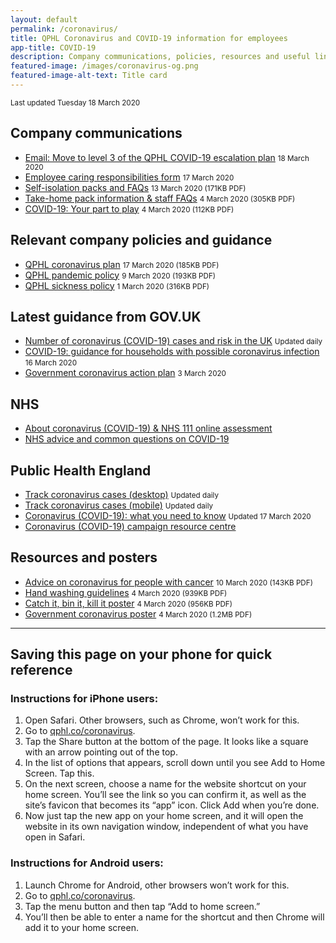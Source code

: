```yaml
---
layout: default
permalink: /coronavirus/
title: QPHL Coronavirus and COVID-19 information for employees
app-title: COVID-19
description: Company communications, policies, resources and useful links about the COVID-19 pandemic.
featured-image: /images/coronavirus-og.png
featured-image-alt-text: Title card
---
```


<small>Last updated Tuesday 18 March 2020</small>

## Company communications

- [Email: Move to level 3 of the QPHL COVID-19 escalation plan](/downloads/emails/move-to-level-3-of-the-qphl-covid-19-escalation-plan/) <small>18 March 2020</small>
- [Employee caring responsibilities form](https://bit.ly/qphlcare) <small>17 March 2020</small>
- [Self-isolation packs and FAQs](/downloads/self-isolation-packs.pdf) <small>13 March 2020 (171KB PDF)</small>
- [Take-home pack information & staff FAQs](/downloads/take-home-pack-information.pdf) <small>4 March 2020 (305KB PDF)</small>
- [COVID-19: Your part to play](/downloads/covid-19-your-part-to-play.pdf) <small>4 March 2020 (112KB PDF)</small>

## Relevant company policies and guidance

- [QPHL coronavirus plan](/downloads/qphl-coronavirus-plan-v4.pdf) <small>17 March 2020 (185KB PDF)</small>
- [QPHL pandemic policy](/downloads/qphl-pandemic-policy.pdf) <small>9 March 2020 (193KB PDF)</small>
- [QPHL sickness policy](/downloads/qphl-sickness-policy.pdf) <small>1 March 2020 (316KB PDF)</small>

## Latest guidance from GOV.UK

- [Number of coronavirus (COVID-19) cases and risk in the UK](https://www.gov.uk/guidance/coronavirus-covid-19-information-for-the-public) <small>Updated daily</small>
- [COVID-19: guidance for households with possible coronavirus infection](https://www.gov.uk/government/publications/covid-19-stay-at-home-guidance) <small>16 March 2020</small>
- [Government coronavirus action plan](https://assets.publishing.service.gov.uk/government/uploads/system/uploads/attachment_data/file/869827/Coronavirus_action_plan_-_a_guide_to_what_you_can_expect_across_the_UK.pdf) <small>3 March 2020</small>

## NHS

- [About coronavirus (COVID-19) & NHS 111 online assessment](https://111.nhs.uk/service/COVID-19/)
- [NHS advice and common questions on COVID-19](https://www.nhs.uk/conditions/coronavirus-covid-19/)

## Public Health England

- [Track coronavirus cases (desktop)](https://www.arcgis.com/apps/opsdashboard/index.html#/f94c3c90da5b4e9f9a0b19484dd4bb14) <small>Updated daily</small>
- [Track coronavirus cases (mobile)](https://www.arcgis.com/apps/opsdashboard/index.html#/ae5dda8f86814ae99dde905d2a9070ae) <small>Updated daily</small>
- [Coronavirus (COVID-19): what you need to know](https://publichealthmatters.blog.gov.uk/2020/01/23/wuhan-novel-coronavirus-what-you-need-to-know/) <small>Updated 17 March 2020</small>
- [Coronavirus (COVID-19) campaign resource centre](https://campaignresources.phe.gov.uk/resources/campaigns/101-coronavirus-/)

## Resources and posters

- [Advice on coronavirus for people with cancer](/downloads/advice-on-coronavirus-for-people-with-cancer.pdf) <small>10 March 2020 (143KB PDF)</small>
- [Hand washing guidelines](/downloads/hand-washing-guidelines.pdf) <small>4 March 2020 (939KB PDF)</small>
- [Catch it, bin it, kill it poster](/downloads/catch-bin-kill.pdf) <small>4 March 2020 (956KB PDF)</small>
- [Government coronavirus poster](/downloads/government-coronavirus-poster.pdf) <small>4 March 2020 (1.2MB PDF)</small>


---

## Saving this page on your phone for quick reference

### Instructions for iPhone users:

1. Open Safari. Other browsers, such as Chrome, won’t work for this.
2. Go to [qphl.co/coronavirus](https://qphl.co/coronavirus/).
3. Tap the Share button at the bottom of the page. It looks like a square with an arrow pointing out of the top.
4. In the list of options that appears, scroll down until you see Add to Home Screen. Tap this.
5. On the next screen, choose a name for the website shortcut on your home screen. You’ll see the link so you can confirm it, as well as the site’s favicon that becomes its “app” icon. Click Add when you’re done.
6. Now just tap the new app on your home screen, and it will open the website in its own navigation window, independent of what you have open in Safari.

### Instructions for Android users:

1. Launch Chrome for Android, other browsers won’t work for this.
2. Go to [qphl.co/coronavirus](https://qphl.co/coronavirus/).
3. Tap the menu button and then tap “Add to home screen.”
4. You’ll then be able to enter a name for the shortcut and then Chrome will add it to your home screen.